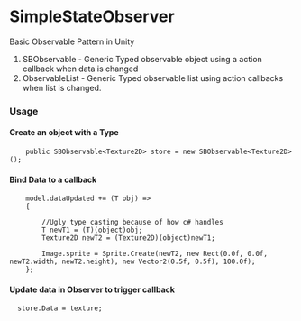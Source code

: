 # SimpleStateObserver
Basic Observable Pattern in Unity

1. SBObservable<T> - Generic Typed observable object using a action callback when data is changed
2. ObservableList<T> - Generic Typed observable list using action callbacks when list is changed.

### Usage
#### Create an object with a Type
        public SBObservable<Texture2D> store = new SBObservable<Texture2D>();
#### Bind Data to a callback
        model.dataUpdated += (T obj) =>
        {
          
            //Ugly type casting because of how c# handles
            T newT1 = (T)(object)obj;
            Texture2D newT2 = (Texture2D)(object)newT1;

            Image.sprite = Sprite.Create(newT2, new Rect(0.0f, 0.0f, newT2.width, newT2.height), new Vector2(0.5f, 0.5f), 100.0f);
        };
#### Update data in Observer to trigger callback
      store.Data = texture;
 
